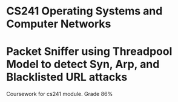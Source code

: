 # CS241 Operating Systems and Computer Networks

# Packet Sniffer using Threadpool Model to detect Syn, Arp, and Blacklisted URL attacks

Coursework for cs241 module.
Grade 86%
